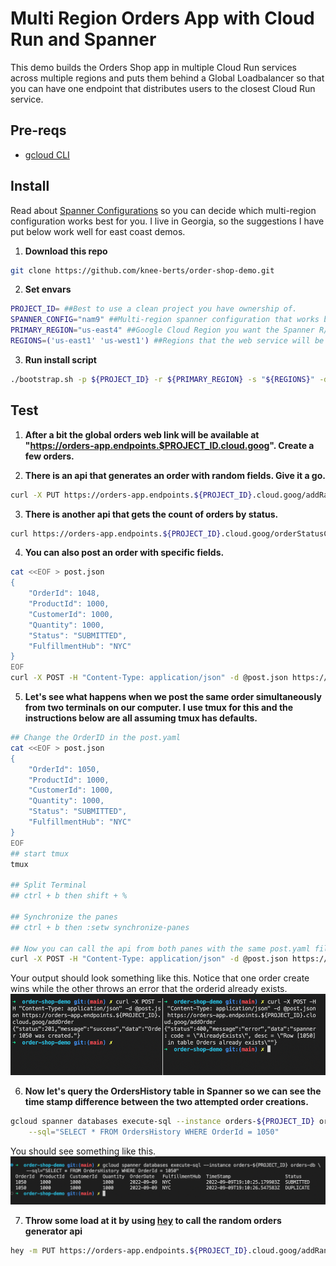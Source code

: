 # Multi Region Orders App with Cloud Run and Spanner
This demo builds the Orders Shop app in multiple Cloud Run services across multiple regions and puts them behind a Global Loadbalancer so that you can have one endpoint that distributes users to the closest Cloud Run service.

## Pre-reqs
* [gcloud CLI](https://cloud.google.com/sdk/docs/install)

## Install
Read about [Spanner Configurations](https://cloud.google.com/spanner/docs/instance-configurations) so you can decide which multi-region configuration works best for you. I live in Georgia, so the suggestions I have put below work well for east coast demos.
1. **Download this repo**
```bash
git clone https://github.com/knee-berts/order-shop-demo.git
```
2. **Set envars**

```bash
PROJECT_ID= ##Best to use a clean project you have ownership of.
SPANNER_CONFIG="nam9" ##Multi-region spanner configuration that works best for your location. 
PRIMARY_REGION="us-east4" ##Google Cloud Region you want the Spanner R/W Replica leader to live in.
REGIONS=('us-east1' 'us-west1') ##Regions that the web service will be deployed
```

3. **Run install script**
```bash
./bootstrap.sh -p ${PROJECT_ID} -r ${PRIMARY_REGION} -s "${REGIONS}" -d ${SPANNER_CONFIG} "nam9"
```

## Test
1. **After a bit the global orders web link will be available at "https://orders-app.endpoints.$PROJECT_ID.cloud.goog". Create a few orders.**

2. **There is an api that generates an order with random fields. Give it a go.**
```bash
curl -X PUT https://orders-app.endpoints.${PROJECT_ID}.cloud.goog/addRandomOrder
```

3. **There is another api that gets the count of orders by status.** 
```bash
curl https://orders-app.endpoints.${PROJECT_ID}.cloud.goog/orderStatusCount/SUBMITTED
```

4. **You can also post an order with specific fields.**
```bash
cat <<EOF > post.json
{
    "OrderId": 1048,
	"ProductId": 1000,
	"CustomerId": 1000,
	"Quantity": 1000,
	"Status": "SUBMITTED",
	"FulfillmentHub": "NYC"
}
EOF
curl -X POST -H "Content-Type: application/json" -d @post.json https://orders-app.endpoints.${PROJECT_ID}.cloud.goog/addOrder
```

5. **Let's see what happens when we post the same order simultaneously from two terminals on our computer. I use tmux for this and the instructions below are all assuming tmux has defaults.**
```bash
## Change the OrderID in the post.yaml
cat <<EOF > post.json
{
    "OrderId": 1050,
	"ProductId": 1000,
	"CustomerId": 1000,
	"Quantity": 1000,
	"Status": "SUBMITTED",
	"FulfillmentHub": "NYC"
}
EOF
## start tmux
tmux

## Split Terminal 
## ctrl + b then shift + %

## Synchronize the panes
## ctrl + b then :setw synchronize-panes

## Now you can call the api from both panes with the same post.yaml file you previosly created
curl -X POST -H "Content-Type: application/json" -d @post.json https://orders-app.endpoints.${PROJECT_ID}.cloud.goog/addOrder
```
Your output should look something like this. Notice that one order create wins while the other throws an error that the orderid already exists.
![screenshot](../../assets/screenshot.png)

6. **Now let's query the OrdersHistory table in Spanner so we can see the time stamp difference between the two attempted order creations.**
```bash
gcloud spanner databases execute-sql --instance orders-${PROJECT_ID} orders-db \
    --sql="SELECT * FROM OrdersHistory WHERE OrderId = 1050" 
```
You should see something like this.
![screenshot2](../../assets/screenshot2.png)

7. **Throw some load at it by using [hey](https://github.com/rakyll/hey) to call the random orders generator api**
```bash
hey -m PUT https://orders-app.endpoints.${PROJECT_ID}.cloud.goog/addRandomOrder
```
